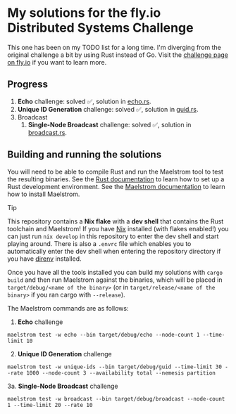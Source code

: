 # My solutions for the fly.io Distributed Systems Challenge
This one has been on my TODO list for a long time.
I'm diverging from the original challenge a bit by using Rust instead of Go.
Visit the [challenge page on fly.io](https://fly.io/dist-sys/) if you want to learn more.

## Progress
1. **Echo** challenge: solved ✅, solution in [echo.rs](src/bin/echo.rs).
2. **Unique ID Generation** challenge: solved ✅, solution in [guid.rs](src/bin/guid.rs).
3. Broadcast
   1. **Single-Node Broadcast** challenge: solved ✅, solution in [broadcast.rs](src/bin/broadcast.rs).

## Building and running the solutions
You will need to be able to compile Rust and run the Maelstrom tool to test the resulting binaries.
See the [Rust documentation](https://www.rust-lang.org/learn/get-started) to learn how to set up a Rust development environment.
See the [Maelstrom documentation](https://github.com/jepsen-io/maelstrom/blob/8b9e94c75e59250b82d1730d923f9f8e088ee227/doc/01-getting-ready/index.md) to learn how to install Maelstrom.

> [!TIP]
> This repository contains a **Nix flake** with a **dev shell** that contains the Rust toolchain and Maelstrom!
> If you have [Nix](https://nixos.org/) installed (with flakes enabled!) you can just run `nix develop` in this repository to enter the dev shell and start playing around.
> There is also a `.envrc` file which enables you to automatically enter the dev shell when entering the repository directory if you have [direnv](https://direnv.net/) installed.

Once you have all the tools installed you can build my solutions with `cargo build` and then run Maelstrom against the binaries, which will be placed in `target/debug/<name of the binary>`
(or in `target/release/<name of the binary>` if you ran cargo with `--release`).

The Maelstrom commands are as follows:
1. **Echo** challenge
```shell
maelstrom test -w echo --bin target/debug/echo --node-count 1 --time-limit 10
```
2. **Unique ID Generation** challenge
```shell
maelstrom test -w unique-ids --bin target/debug/guid --time-limit 30 --rate 1000 --node-count 3 --availability total --nemesis partition
```
3a. **Single-Node Broadcast** challenge
```shell
maelstrom test -w broadcast --bin target/debug/broadcast --node-count 1 --time-limit 20 --rate 10
```
